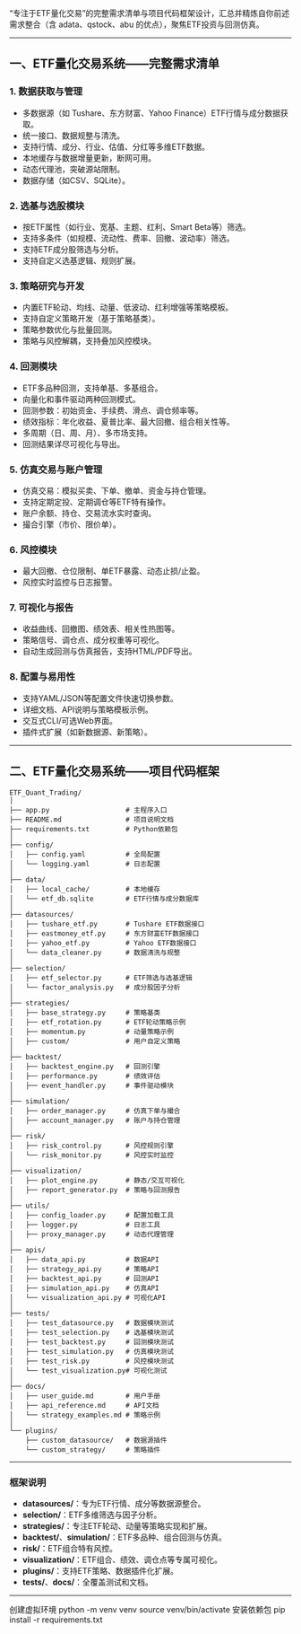 “专注于ETF量化交易”的完整需求清单与项目代码框架设计，汇总并精炼自你前述需求整合（含 adata、qstock、abu 的优点），聚焦ETF投资与回测仿真。

---

## 一、ETF量化交易系统——完整需求清单

### 1. 数据获取与管理
- 多数据源（如 Tushare、东方财富、Yahoo Finance）ETF行情与成分数据获取。
- 统一接口、数据规整与清洗。
- 支持行情、成分、行业、估值、分红等多维ETF数据。
- 本地缓存与数据增量更新，断网可用。
- 动态代理池，突破源站限制。
- 数据存储（如CSV、SQLite）。

### 2. 选基与选股模块
- 按ETF属性（如行业、宽基、主题、红利、Smart Beta等）筛选。
- 支持多条件（如规模、流动性、费率、回撤、波动率）筛选。
- 支持ETF成分股筛选与分析。
- 支持自定义选基逻辑、规则扩展。

### 3. 策略研究与开发
- 内置ETF轮动、均线、动量、低波动、红利增强等策略模板。
- 支持自定义策略开发（基于策略基类）。
- 策略参数优化与批量回测。
- 策略与风控解耦，支持叠加风控模块。

### 4. 回测模块
- ETF多品种回测，支持单基、多基组合。
- 向量化和事件驱动两种回测模式。
- 回测参数：初始资金、手续费、滑点、调仓频率等。
- 绩效指标：年化收益、夏普比率、最大回撤、组合相关性等。
- 多周期（日、周、月）、多市场支持。
- 回测结果详尽可视化与导出。

### 5. 仿真交易与账户管理
- 仿真交易：模拟买卖、下单、撤单、资金与持仓管理。
- 支持定期定投、定期调仓等ETF特有操作。
- 账户余额、持仓、交易流水实时查询。
- 撮合引擎（市价、限价单）。

### 6. 风控模块
- 最大回撤、仓位限制、单ETF暴露、动态止损/止盈。
- 风控实时监控与日志报警。

### 7. 可视化与报告
- 收益曲线、回撤图、绩效表、相关性热图等。
- 策略信号、调仓点、成分权重等可视化。
- 自动生成回测与仿真报告，支持HTML/PDF导出。

### 8. 配置与易用性
- 支持YAML/JSON等配置文件快速切换参数。
- 详细文档、API说明与策略模板示例。
- 交互式CLI/可选Web界面。
- 插件式扩展（如新数据源、新策略）。

---

## 二、ETF量化交易系统——项目代码框架

```plaintext
ETF_Quant_Trading/
│
├── app.py                   # 主程序入口
├── README.md                # 项目说明文档
├── requirements.txt         # Python依赖包
│
├── config/
│   ├── config.yaml          # 全局配置
│   └── logging.yaml         # 日志配置
│
├── data/
│   ├── local_cache/         # 本地缓存
│   └── etf_db.sqlite        # ETF行情与成分数据库
│
├── datasources/
│   ├── tushare_etf.py       # Tushare ETF数据接口
│   ├── eastmoney_etf.py     # 东方财富ETF数据接口
│   ├── yahoo_etf.py         # Yahoo ETF数据接口
│   └── data_cleaner.py      # 数据清洗与规整
│
├── selection/
│   ├── etf_selector.py      # ETF筛选与选基逻辑
│   └── factor_analysis.py   # 成分股因子分析
│
├── strategies/
│   ├── base_strategy.py     # 策略基类
│   ├── etf_rotation.py      # ETF轮动策略示例
│   ├── momentum.py          # 动量策略示例
│   ├── custom/              # 用户自定义策略
│
├── backtest/
│   ├── backtest_engine.py   # 回测引擎
│   ├── performance.py       # 绩效评估
│   ├── event_handler.py     # 事件驱动模块
│
├── simulation/
│   ├── order_manager.py     # 仿真下单与撮合
│   ├── account_manager.py   # 账户与持仓管理
│
├── risk/
│   ├── risk_control.py      # 风控规则引擎
│   └── risk_monitor.py      # 风控实时监控
│
├── visualization/
│   ├── plot_engine.py       # 静态/交互可视化
│   ├── report_generator.py  # 策略与回测报告
│
├── utils/
│   ├── config_loader.py     # 配置加载工具
│   ├── logger.py            # 日志工具
│   ├── proxy_manager.py     # 动态代理管理
│
├── apis/
│   ├── data_api.py          # 数据API
│   ├── strategy_api.py      # 策略API
│   ├── backtest_api.py      # 回测API
│   ├── simulation_api.py    # 仿真API
│   └── visualization_api.py # 可视化API
│
├── tests/
│   ├── test_datasource.py   # 数据模块测试
│   ├── test_selection.py    # 选基模块测试
│   ├── test_backtest.py     # 回测模块测试
│   ├── test_simulation.py   # 仿真模块测试
│   ├── test_risk.py         # 风控模块测试
│   └── test_visualization.py# 可视化测试
│
├── docs/
│   ├── user_guide.md        # 用户手册
│   ├── api_reference.md     # API文档
│   └── strategy_examples.md # 策略示例
│
└── plugins/
    ├── custom_datasource/   # 数据源插件
    └── custom_strategy/     # 策略插件

```

---

### 框架说明
- **datasources/**：专为ETF行情、成分等数据源整合。
- **selection/**：ETF多维筛选与因子分析。
- **strategies/**：专注ETF轮动、动量等策略实现和扩展。
- **backtest/**、**simulation/**：ETF多品种、组合回测与仿真。
- **risk/**：ETF组合特有风控。
- **visualization/**：ETF组合、绩效、调仓点等专属可视化。
- **plugins/**：支持ETF策略、数据插件化扩展。
- **tests/**、**docs/**：全覆盖测试和文档。

---
创建虚拟环境
python -m venv venv
source venv/bin/activate
安装依赖包
pip install -r requirements.txt
